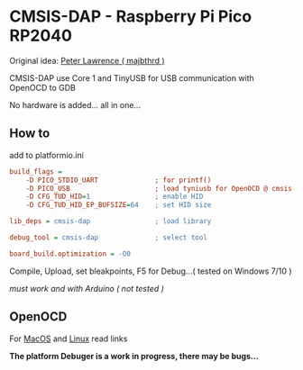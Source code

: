 # CMSIS-DAP - Raspberry Pi Pico RP2040 

Original idea: [Peter Lawrence ( majbthrd )](https://github.com/majbthrd/pico-debug)

CMSIS-DAP use Core 1 and TinyUSB for USB communication with OpenOCD to GDB

No hardware is added... all in one...

## How to

add to platformio.ini

```ini
build_flags = 
    -D PICO_STDIO_UART              ; for printf()
    -D PICO_USB                     ; load tyniusb for OpenOCD @ cmsis-dap
    -D CFG_TUD_HID=1                ; enable HID
    -D CFG_TUD_HID_EP_BUFSIZE=64    ; set HID size

lib_deps = cmsis-dap                ; load library

debug_tool = cmsis-dap              ; select tool

board_build.optimization = -O0
```

Compile, Upload, set bleakpoints, F5 for Debug...( tested on Windows 7/10 )

_must work and with Arduino ( not tested )_


## OpenOCD
For [MacOS](https://github.com/Wiz-IO/tool-pico-openocd/tree/main/darwin_x86_64) and [Linux](https://github.com/Wiz-IO/tool-pico-openocd/tree/main/linux_x86_64) read links

**The platform Debuger is a work in progress, there may be bugs...**
